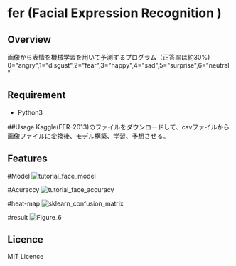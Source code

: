 # fer (Facial Expression Recognition )

## Overview 
画像から表情を機械学習を用いて予測するプログラム（正答率は約30%)
0="angry",1="disgust",2="fear",3="happy",4="sad",5="surprise",6="neutral"
## Requirement
- Python3

##Usage
Kaggle(FER-2013)のファイルをダウンロードして、csvファイルから画像ファイルに変換後、モデル構築、学習、予想させる。

## Features

#Model
![tutorial_face_model](https://user-images.githubusercontent.com/44591782/108961875-4e53aa80-76bb-11eb-848d-0dd5d3b8cf83.png)

#Acuraccy
![tutorial_face_accuracy](https://user-images.githubusercontent.com/44591782/108962807-a0490000-76bc-11eb-822d-5d2bf7caf51a.png)

#heat-map
![sklearn_confusion_matrix](https://user-images.githubusercontent.com/44591782/108963697-cae78880-76bd-11eb-8e25-fc450bd197b5.png)

#result
![Figure_6](https://user-images.githubusercontent.com/44591782/108964641-1189b280-76bf-11eb-8379-9113624cc667.png)

## Licence
MIT Licence
